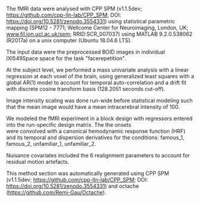 The fMRI data were analysed with CPP SPM (v1.1.5dev;
https://github.com/cpp-lln-lab/CPP_SPM; DOI:
https://doi.org/10.5281/zenodo.3554331) using statistical parametric mapping
(SPM12 - 7771; Wellcome Center for Neuroimaging, London, UK;
www.fil.ion.ucl.ac.uk/spm; RRID:SCR_007037) using MATLAB 9.2.0.538062 (R2017a)
on a unix computer (Ubuntu 18.04.6 LTS).

The input data were the preprocessed BOID images in individual IXI549Space space
for the task "facerepetition".

At the subject level, we performed a mass univariate analysis with a linear
regression at each voxel of the brain, using generalized least squares with a
global AR(1) model to account for temporal auto-correlation and a drift fit with
discrete cosine transform basis (128.2051 seconds cut-off).

Image intensity scaling was done run-wide before statistical modeling such that
the mean image would have a mean intracerebral intensity of 100.

We modeled the fMRI experiment in a block design with regressors entered into
the run-specific design matrix. The the onsets  
were convolved with a canonical hemodynamic response function (HRF) and its
temporal and dispersion derivatives for the conditions: famous_1, famous_2,
unfamiliar_1, unfamiliar_2.

Nuisance covariates included the 6 realignment parameters to account for
residual motion artefacts.

This method section was automatically generated using CPP SPM (v1.1.5dev;
https://github.com/cpp-lln-lab/CPP_SPM; DOI:
https://doi.org/10.5281/zenodo.3554331) and octache
(https://github.com/Remi-Gau/Octache).
